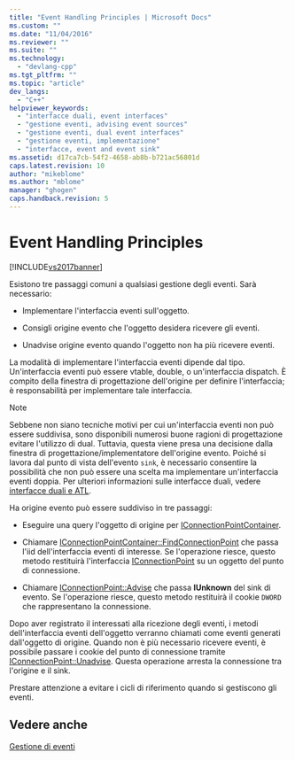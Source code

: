 ```yaml
---
title: "Event Handling Principles | Microsoft Docs"
ms.custom: ""
ms.date: "11/04/2016"
ms.reviewer: ""
ms.suite: ""
ms.technology: 
  - "devlang-cpp"
ms.tgt_pltfrm: ""
ms.topic: "article"
dev_langs: 
  - "C++"
helpviewer_keywords: 
  - "interfacce duali, event interfaces"
  - "gestione eventi, advising event sources"
  - "gestione eventi, dual event interfaces"
  - "gestione eventi, implementazione"
  - "interfacce, event and event sink"
ms.assetid: d17ca7cb-54f2-4658-ab8b-b721ac56801d
caps.latest.revision: 10
author: "mikeblome"
ms.author: "mblome"
manager: "ghogen"
caps.handback.revision: 5
---
```

# Event Handling Principles
[!INCLUDE[vs2017banner](../assembler/inline/includes/vs2017banner.md)]

Esistono tre passaggi comuni a qualsiasi gestione degli eventi.  Sarà necessario:  
  
-   Implementare l'interfaccia eventi sull'oggetto.  
  
-   Consigli origine evento che l'oggetto desidera ricevere gli eventi.  
  
-   Unadvise origine evento quando l'oggetto non ha più ricevere eventi.  
  
 La modalità di implementare l'interfaccia eventi dipende dal tipo.  Un'interfaccia eventi può essere vtable, double, o un'interfaccia dispatch.  È compito della finestra di progettazione dell'origine per definire l'interfaccia; è responsabilità per implementare tale interfaccia.  
  
> [!NOTE]
>  Sebbene non siano tecniche motivi per cui un'interfaccia eventi non può essere suddivisa, sono disponibili numerosi buone ragioni di progettazione evitare l'utilizzo di dual.  Tuttavia, questa viene presa una decisione dalla finestra di progettazione\/implementatore dell'origine evento.  Poiché si lavora dal punto di vista dell'evento `sink`, è necessario consentire la possibilità che non può essere una scelta ma implementare un'interfaccia eventi doppia.  Per ulteriori informazioni sulle interfacce duali, vedere [interfacce duali e ATL](../atl/dual-interfaces-and-atl.md).  
  
 Ha origine evento può essere suddiviso in tre passaggi:  
  
-   Eseguire una query l'oggetto di origine per [IConnectionPointContainer](http://msdn.microsoft.com/library/windows/desktop/ms683857).  
  
-   Chiamare [IConnectionPointContainer::FindConnectionPoint](http://msdn.microsoft.com/library/windows/desktop/ms692476) che passa l'iid dell'interfaccia eventi di interesse.  Se l'operazione riesce, questo metodo restituirà l'interfaccia [IConnectionPoint](http://msdn.microsoft.com/library/windows/desktop/ms694318) su un oggetto del punto di connessione.  
  
-   Chiamare [IConnectionPoint::Advise](http://msdn.microsoft.com/library/windows/desktop/ms678815) che passa **IUnknown** del sink di evento.  Se l'operazione riesce, questo metodo restituirà il cookie `DWORD` che rappresentano la connessione.  
  
 Dopo aver registrato il interessati alla ricezione degli eventi, i metodi dell'interfaccia eventi dell'oggetto verranno chiamati come eventi generati dall'oggetto di origine.  Quando non è più necessario ricevere eventi, è possibile passare i cookie del punto di connessione tramite [IConnectionPoint::Unadvise](http://msdn.microsoft.com/library/windows/desktop/ms686608).  Questa operazione arresta la connessione tra l'origine e il sink.  
  
 Prestare attenzione a evitare i cicli di riferimento quando si gestiscono gli eventi.  
  
## Vedere anche  
 [Gestione di eventi](../atl/event-handling-and-atl.md)